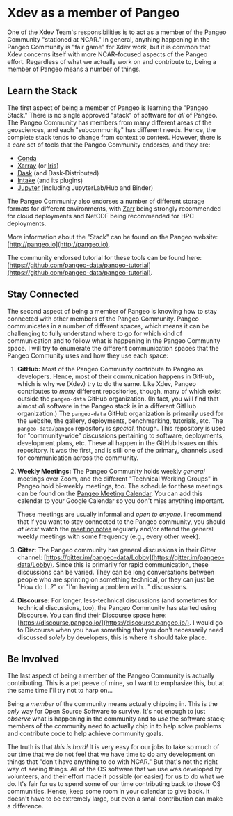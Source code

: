 # Xdev as a member of Pangeo

One of the Xdev Team's responsibilities is to act as a member
of the Pangeo Community "stationed at NCAR."  In general, anything
happening in the Pangeo Community is "fair game" for Xdev work,
but it is common that Xdev concerns itself with more NCAR-focused
aspects of the Pangeo effort.  Regardless of what we actually
work on and contribute to, being a member of Pangeo means a number
of things.

## Learn the Stack

The first aspect of being a member of Pangeo is learning the
"Pangeo Stack."  There is no single approved "stack" of software
for *all* of Pangeo.  The Pangeo Community has members from many
different areas of the geosciences, and each "subcommunity" has
different needs.  Hence, the complete stack tends to change from
context to context.  However, there is a *core* set of tools that
the Pangeo Community endorses, and they are:

- [Conda](https://conda.io)
- [Xarray](https://xarray.pydata.org/) (or [Iris](https://scitools.org.uk/iris))
- [Dask](https://dask.org) (and Dask-Distributed)
- [Intake](https://intake.readthedocs.io/) (and its plugins)
- [Jupyter](https://jupyter.org/) (including JupyterLab/Hub and Binder)

The Pangeo Community also endorses a number of different storage
formats for different environments, with [Zarr](https://zarr.readthedocs.io/)
being strongly recommended for cloud deployments and NetCDF being
recommended for HPC deployments.

More information about the "Stack" can be found on the Pangeo
website: [http://pangeo.io](http://pangeo.io).

The community endorsed tutorial for these tools can be found here:
[https://github.com/pangeo-data/pangeo-tutorial](https://github.com/pangeo-data/pangeo-tutorial).

## Stay Connected

The second aspect of being a member of Pangeo is knowing how to
stay connected with other members of the Pangeo Community.  Pangeo
communicates in a number of different spaces, which means it can
be challenging to fully understand where to go for which kind of
communication and to follow what is happening in the Pangeo Community
space.  I will try to enumerate the different communication spaces
that the Pangeo Community uses and how they use each space:

1. **GitHub:**  Most of the Pangeo Community contribute to Pangeo
   as developers.  Hence, most of their communication happens in
   GitHub, which is why we (Xdev) try to do the same.  Like Xdev,
   Pangeo contributes to *many* different repositories, though,
   many of which exist outside the `pangeo-data` GitHub organization.
   (In fact, you will find that almost *all* software in the Pangeo
   stack is in a different GitHub organization.)  The `pangeo-data`
   GitHub organization is primarily used for the website, the gallery,
   deployments, benchmarking, tutorials, etc.  The `pangeo-data/pangeo`
   repository is *special*, though.  This repository is used for
   "community-wide" discussions pertaining to software, deployments,
   development plans, etc.  These all happen in the GitHub Issues on
   this repository.  It was the first, and is still one of the
   primary, channels used for communication across the community.

2. **Weekly Meetings:**  The Pangeo Community holds weekly *general*
   meetings over Zoom, and the different "Technical Working Groups"
   in Pangeo hold bi-weekly meetings, too.  The schedule for these
   meetings can be found on the [Pangeo Meeting Calendar](https://pangeo.io/meeting-notes.html#meeting-calendar).
   You can add this calendar to your Google Calendar so you don't miss
   anything important.

   These meetings are usually informal and *open to anyone*.  I recommend
   that if you want to stay connected to the Pangeo community, you should
   *at least* watch the [meeting notes](https://docs.google.com/document/d/e/2PACX-1vRerhoxG-wOvh-wQTj7F8HPYve75l8pAtL-tgtzY_3YLqVUsaMSEgE4K70HgMt5S91FMwSu8EIizewy/pub)
   regularly and/or attend the general weekly meetings with some frequency
   (e.g., every other week).

3. **Gitter:**  The Pangeo community has general discussions in their
   Gitter channel: [https://gitter.im/pangeo-data/Lobby](https://gitter.im/pangeo-data/Lobby).
   Since this is primarily for rapid communication, these discussions can
   be varied.  They can be long conversations between people who are sprinting
   on something technical, or they can just be "How do I...?" or
   "I'm having a problem with..." discussions.

4. **Discourse:**  For longer, less-technical discussions (and sometimes for
   technical discussions, too), the Pangeo Community has started using Discourse.
   You can find their Discourse space here:  [https://discourse.pangeo.io/](https://discourse.pangeo.io/).
   I would go to Discourse when you have something that you don't necessarily
   need discussed *solely* by developers, this is where it should take place.

## Be Involved

The last aspect of being a member of the Pangeo Community is actually contributing.
This is a pet peeve of mine, so I want to emphasize this, but at the same time I'll
try not to harp on...

Being a *member* of the community means actually chipping in.  This is the *only*
way for Open Source Software to survive.  It's not enough to just *observe* what is
happening in the community and to *use* the software stack; members of the community
need to actually chip in to help solve problems and contribute code to help achieve
community goals.

The truth is that *this is hard!*  It is very easy for our jobs to take so much of
our time that we do not feel that we have time to do any development on things that
"don't have anything to do with NCAR."  But that's not the right way of seeing things.
All of the OS software that we use was developed by volunteers, and their effort
made it possible (or easier) for us to do what we do.  It's fair for us to spend
some of our time contributing back to those OS communities.  Hence, keep some room
in your calendar to give back.  It doesn't have to be extremely large, but even a
small contribution can make a difference.
